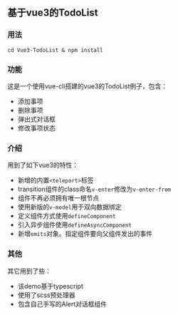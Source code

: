 ## 基于vue3的TodoList

### 用法
```
cd Vue3-TodoList & npm install
```

### 功能
这是一个使用vue-cli搭建的vue3的TodoList例子，包含：
* 添加事项
* 删除事项
* 弹出式对话框
* 修改事项状态

### 介绍
用到了如下vue3的特性：
* 新增的内置`<teleport>`标签
* transition组件的class命名`v-enter`修改为`v-enter-from`
* 组件不再必须拥有唯一根节点
* 使用新版的`v-model`用于双向数据绑定
* 定义组件方式使用`defineComponent`
* 引入异步组件使用`defineAsyncComponent`
* 新增`emits`对象。指定组件要向父组件发出的事件

### 其他
其它用到了些：
* 该demo基于typescript
* 使用了scss预处理器
* 包含自己手写的Alert对话框组件

